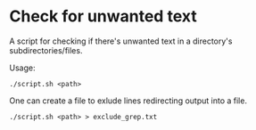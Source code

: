 # Check for unwanted text
A script for checking if there's unwanted text in a directory's subdirectories/files.

Usage:

    ./script.sh <path>

One can create a file to exlude lines redirecting output into a file.

    ./script.sh <path> > exclude_grep.txt
